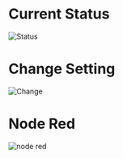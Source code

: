 # Current Status
![Status](https://github.com/rhrnakrkawk/IoTeam/assets/125804293/ed0e4762-8ac1-4858-a378-5242bfdb9fe5)



# Change Setting
![Change](https://github.com/rhrnakrkawk/IoTeam/assets/125804293/214e460c-cfc1-4abf-a613-78367253b2be)


# Node Red
![node red](https://github.com/rhrnakrkawk/IoTeam/assets/125804293/46e91f86-1d0b-4ad6-aaf1-1c29b3f3da60)

